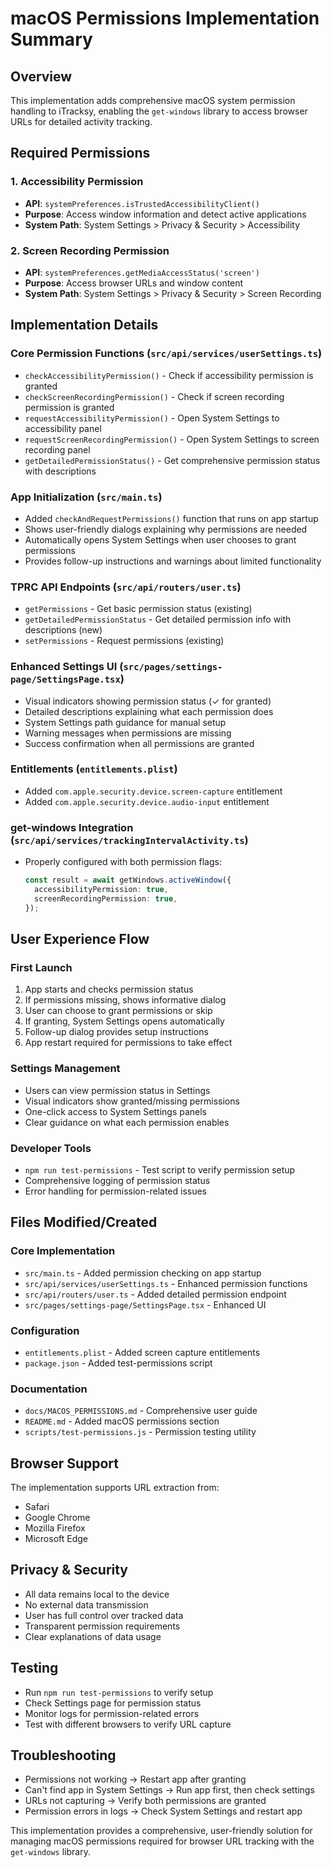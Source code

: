 # macOS Permissions Implementation Summary

## Overview

This implementation adds comprehensive macOS system permission handling to iTracksy, enabling the `get-windows` library to access browser URLs for detailed activity tracking.

## Required Permissions

### 1. Accessibility Permission

- **API**: `systemPreferences.isTrustedAccessibilityClient()`
- **Purpose**: Access window information and detect active applications
- **System Path**: System Settings > Privacy & Security > Accessibility

### 2. Screen Recording Permission

- **API**: `systemPreferences.getMediaAccessStatus('screen')`
- **Purpose**: Access browser URLs and window content
- **System Path**: System Settings > Privacy & Security > Screen Recording

## Implementation Details

### Core Permission Functions (`src/api/services/userSettings.ts`)

- `checkAccessibilityPermission()` - Check if accessibility permission is granted
- `checkScreenRecordingPermission()` - Check if screen recording permission is granted
- `requestAccessibilityPermission()` - Open System Settings to accessibility panel
- `requestScreenRecordingPermission()` - Open System Settings to screen recording panel
- `getDetailedPermissionStatus()` - Get comprehensive permission status with descriptions

### App Initialization (`src/main.ts`)

- Added `checkAndRequestPermissions()` function that runs on app startup
- Shows user-friendly dialogs explaining why permissions are needed
- Automatically opens System Settings when user chooses to grant permissions
- Provides follow-up instructions and warnings about limited functionality

### TPRC API Endpoints (`src/api/routers/user.ts`)

- `getPermissions` - Get basic permission status (existing)
- `getDetailedPermissionStatus` - Get detailed permission info with descriptions (new)
- `setPermissions` - Request permissions (existing)

### Enhanced Settings UI (`src/pages/settings-page/SettingsPage.tsx`)

- Visual indicators showing permission status (✓ for granted)
- Detailed descriptions explaining what each permission does
- System Settings path guidance for manual setup
- Warning messages when permissions are missing
- Success confirmation when all permissions are granted

### Entitlements (`entitlements.plist`)

- Added `com.apple.security.device.screen-capture` entitlement
- Added `com.apple.security.device.audio-input` entitlement

### get-windows Integration (`src/api/services/trackingIntervalActivity.ts`)

- Properly configured with both permission flags:
  ```typescript
  const result = await getWindows.activeWindow({
    accessibilityPermission: true,
    screenRecordingPermission: true,
  });
  ```

## User Experience Flow

### First Launch

1. App starts and checks permission status
2. If permissions missing, shows informative dialog
3. User can choose to grant permissions or skip
4. If granting, System Settings opens automatically
5. Follow-up dialog provides setup instructions
6. App restart required for permissions to take effect

### Settings Management

- Users can view permission status in Settings
- Visual indicators show granted/missing permissions
- One-click access to System Settings panels
- Clear guidance on what each permission enables

### Developer Tools

- `npm run test-permissions` - Test script to verify permission setup
- Comprehensive logging of permission status
- Error handling for permission-related issues

## Files Modified/Created

### Core Implementation

- `src/main.ts` - Added permission checking on app startup
- `src/api/services/userSettings.ts` - Enhanced permission functions
- `src/api/routers/user.ts` - Added detailed permission endpoint
- `src/pages/settings-page/SettingsPage.tsx` - Enhanced UI

### Configuration

- `entitlements.plist` - Added screen capture entitlements
- `package.json` - Added test-permissions script

### Documentation

- `docs/MACOS_PERMISSIONS.md` - Comprehensive user guide
- `README.md` - Added macOS permissions section
- `scripts/test-permissions.js` - Permission testing utility

## Browser Support

The implementation supports URL extraction from:

- Safari
- Google Chrome
- Mozilla Firefox
- Microsoft Edge

## Privacy & Security

- All data remains local to the device
- No external data transmission
- User has full control over tracked data
- Transparent permission requirements
- Clear explanations of data usage

## Testing

- Run `npm run test-permissions` to verify setup
- Check Settings page for permission status
- Monitor logs for permission-related errors
- Test with different browsers to verify URL capture

## Troubleshooting

- Permissions not working → Restart app after granting
- Can't find app in System Settings → Run app first, then check settings
- URLs not capturing → Verify both permissions are granted
- Permission errors in logs → Check System Settings and restart app

This implementation provides a comprehensive, user-friendly solution for managing macOS permissions required for browser URL tracking with the `get-windows` library.
